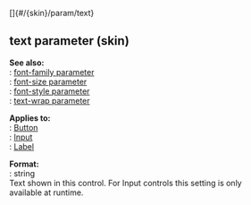 []{#/{skin}/param/text}    
## text parameter (skin)    
**See also:**    
:   [font-family parameter](/ref/%7Bskin%7D/param/font-family/font-family.md)    
:   [font-size parameter](/ref/%7Bskin%7D/param/font-size/font-size.md)    
:   [font-style parameter](/ref/%7Bskin%7D/param/font-style/font-style.md)    
:   [text-wrap parameter](/ref/%7Bskin%7D/param/text-wrap/text-wrap.md)    
<!-- -->    
**Applies to:**    
:   [Button](/ref/%7Bskin%7D/control/button/button.md)    
:   [Input](/ref/%7Bskin%7D/control/input/input.md)    
:   [Label](/ref/%7Bskin%7D/control/label/label.md)    
<!-- -->    
**Format:**    
:   string    
Text shown in this control. For Input controls this setting is only    
available at runtime.  